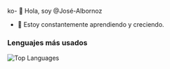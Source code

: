 ko- 👋 Hola, soy @José-Albornoz
- 🌱 Estoy constantemente aprendiendo y creciendo.

### Lenguajes más usados
![Top Languages](https://github-readme-stats.vercel.app/api/top-langs/?username=joche-dev&layout=compact&theme=merko)
